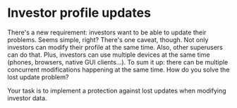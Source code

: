 # Investor profile updates

There's a new requirement: investors want to be able to update their
problems. Seems simple, right? There's one caveat, though. Not only
investors can modify their profile at the same time. Also, other superusers
can do that. Plus, investors can use multiple devices at the same time
(phones, browsers, native GUI clients...). To sum it up: there can be
multiple concurrent modifications happening at the same time. How do you
solve the lost update problem?

Your task is to implement a protection against lost updates when modifying
investor data.